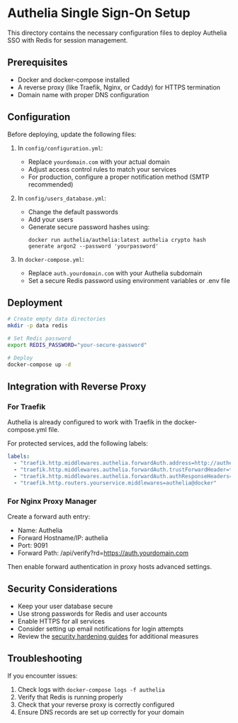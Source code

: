 # Authelia Single Sign-On Setup

This directory contains the necessary configuration files to deploy Authelia SSO with Redis for session management.

## Prerequisites

- Docker and docker-compose installed
- A reverse proxy (like Traefik, Nginx, or Caddy) for HTTPS termination
- Domain name with proper DNS configuration

## Configuration

Before deploying, update the following files:

1. In `config/configuration.yml`:
   - Replace `yourdomain.com` with your actual domain
   - Adjust access control rules to match your services
   - For production, configure a proper notification method (SMTP recommended)

2. In `config/users_database.yml`:
   - Change the default passwords
   - Add your users
   - Generate secure password hashes using:
     ```
     docker run authelia/authelia:latest authelia crypto hash generate argon2 --password 'yourpassword'
     ```

3. In `docker-compose.yml`:
   - Replace `auth.yourdomain.com` with your Authelia subdomain
   - Set a secure Redis password using environment variables or .env file

## Deployment

```bash
# Create empty data directories
mkdir -p data redis

# Set Redis password
export REDIS_PASSWORD="your-secure-password"

# Deploy
docker-compose up -d
```

## Integration with Reverse Proxy

### For Traefik

Authelia is already configured to work with Traefik in the docker-compose.yml file.

For protected services, add the following labels:

```yaml
labels:
  - "traefik.http.middlewares.authelia.forwardAuth.address=http://authelia:9091/api/verify?rd=https://auth.yourdomain.com"
  - "traefik.http.middlewares.authelia.forwardAuth.trustForwardHeader=true"
  - "traefik.http.middlewares.authelia.forwardAuth.authResponseHeaders=Remote-User,Remote-Groups,Remote-Name,Remote-Email"
  - "traefik.http.routers.yourservice.middlewares=authelia@docker"
```

### For Nginx Proxy Manager

Create a forward auth entry:
- Name: Authelia
- Forward Hostname/IP: authelia
- Port: 9091
- Forward Path: /api/verify?rd=https://auth.yourdomain.com

Then enable forward authentication in proxy hosts advanced settings.

## Security Considerations

- Keep your user database secure
- Use strong passwords for Redis and user accounts
- Enable HTTPS for all services
- Consider setting up email notifications for login attempts
- Review the [security hardening guides](../../security/) for additional measures

## Troubleshooting

If you encounter issues:

1. Check logs with `docker-compose logs -f authelia`
2. Verify that Redis is running properly
3. Check that your reverse proxy is correctly configured
4. Ensure DNS records are set up correctly for your domain